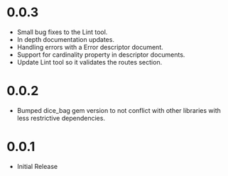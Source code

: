 # 0.0.3
* Small bug fixes to the Lint tool.
* In depth documentation updates.
* Handling errors with a Error descriptor document.
* Support for cardinality property in descriptor documents.
* Update Lint tool so it validates the routes section.

# 0.0.2
* Bumped dice_bag gem version to not conflict with other libraries with less restrictive dependencies.

# 0.0.1

* Initial Release
